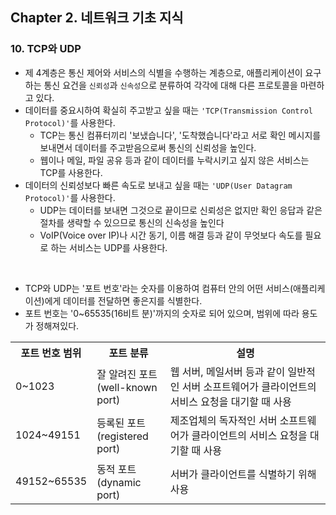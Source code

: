## Chapter 2. 네트워크 기초 지식
### 10. TCP와 UDP
* 제 4계층은 통신 제어와 서비스의 식별을 수행하는 계층으로, 애플리케이션이 요구하는 통신 요건을 `신뢰성`과 `신속성`으로 분류하여 각각에 대해 다른 프로토콜을 마련하고 있다.
* 데이터를 중요시하여 확실히 주고받고 싶을 때는 `'TCP(Transmission Control Protocol)'`를 사용한다.
	* TCP는 통신 컴퓨터끼리 '보냈습니다', '도착했습니다'라고 서로 확인 메시지를 보내면서 데이터를 주고받음으로써 통신의 신뢰성을 높인다. 
	* 웹이나 메일, 파일 공유 등과 같이 데이터를 누락시키고 싶지 않은 서비스는 TCP를 사용한다.
* 데이터의 신뢰성보다 빠른 속도로 보내고 싶을 때는 `'UDP(User Datagram Protocol)'`를 사용한다.
	* UDP는 데이터를 보내면 그것으로 끝이므로 신뢰성은 없지만 확인 응답과 같은 절차를 생략할 수 있으므로 통신의 신속성을 높인다
	* VoIP(Voice over IP)나 시간 동기, 이름 해결 등과 같이 무엇보다 속도를 필요로 하는 서비스는 UDP를 사용한다.

<br/>

* TCP와 UDP는 '포트 번호'라는 숫자를 이용하여 컴퓨터 안의 어떤 서비스(애플리케이션)에게 데이터를 전달하면 좋은지를 식별한다.
* 포트 번호는 '0~65535(16비트 분)'까지의 숫자로 되어 있으며, 범위에 따라 용도가 정해져있다.

<table>
	<tr>
		<th>포트 번호 범위</th><th>포트 분류</th><th>설명</th>
	</tr>
	<tr>
		<td>0~1023</td><td>잘 알려진 포트<br/>(well-known port)</td><td>웹 서버, 메일서버 등과 같이 일반적인 서버 소프트웨어가 클라이언트의 서비스 요청을 대기할 때 사용</td>
	</tr>
	<tr>
		<td>1024~49151</td><td>등록된 포트<br/>(registered port)</td><td>제조업체의 독자적인 서버 소프트웨어가 클라이언트의 서비스 요청을 대기할 때 사용</td>
	</tr>
	<tr>
		<td>49152~65535</td><td>동적 포트<br/>(dynamic port)</td><td>서버가 클라이언트를 식별하기 위해 사용</td>
	</tr>
</table>

